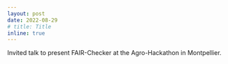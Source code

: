 ```yaml
---
layout: post
date: 2022-08-29
# title: Title
inline: true
---
```


Invited talk to present FAIR-Checker at the Agro-Hackathon in Montpellier. 
